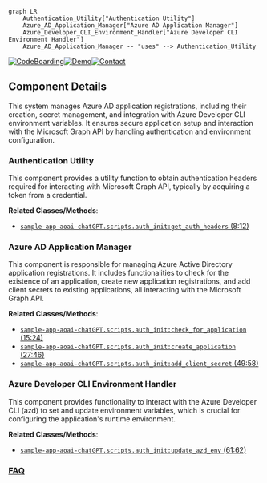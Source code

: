 ```mermaid
graph LR
    Authentication_Utility["Authentication Utility"]
    Azure_AD_Application_Manager["Azure AD Application Manager"]
    Azure_Developer_CLI_Environment_Handler["Azure Developer CLI Environment Handler"]
    Azure_AD_Application_Manager -- "uses" --> Authentication_Utility
```
[![CodeBoarding](https://img.shields.io/badge/Generated%20by-CodeBoarding-9cf?style=flat-square)](https://github.com/CodeBoarding/GeneratedOnBoardings)[![Demo](https://img.shields.io/badge/Try%20our-Demo-blue?style=flat-square)](https://www.codeboarding.org/demo)[![Contact](https://img.shields.io/badge/Contact%20us%20-%20contact@codeboarding.org-lightgrey?style=flat-square)](mailto:contact@codeboarding.org)

## Component Details

This system manages Azure AD application registrations, including their creation, secret management, and integration with Azure Developer CLI environment variables. It ensures secure application setup and interaction with the Microsoft Graph API by handling authentication and environment configuration.

### Authentication Utility
This component provides a utility function to obtain authentication headers required for interacting with Microsoft Graph API, typically by acquiring a token from a credential.


**Related Classes/Methods**:

- <a href="https://github.com/microsoft/sample-app-aoai-chatGPT/blob/master/scripts/auth_init.py#L8-L12" target="_blank" rel="noopener noreferrer">`sample-app-aoai-chatGPT.scripts.auth_init:get_auth_headers` (8:12)</a>


### Azure AD Application Manager
This component is responsible for managing Azure Active Directory application registrations. It includes functionalities to check for the existence of an application, create new application registrations, and add client secrets to existing applications, all interacting with the Microsoft Graph API.


**Related Classes/Methods**:

- <a href="https://github.com/microsoft/sample-app-aoai-chatGPT/blob/master/scripts/auth_init.py#L15-L24" target="_blank" rel="noopener noreferrer">`sample-app-aoai-chatGPT.scripts.auth_init:check_for_application` (15:24)</a>
- <a href="https://github.com/microsoft/sample-app-aoai-chatGPT/blob/master/scripts/auth_init.py#L27-L46" target="_blank" rel="noopener noreferrer">`sample-app-aoai-chatGPT.scripts.auth_init:create_application` (27:46)</a>
- <a href="https://github.com/microsoft/sample-app-aoai-chatGPT/blob/master/scripts/auth_init.py#L49-L58" target="_blank" rel="noopener noreferrer">`sample-app-aoai-chatGPT.scripts.auth_init:add_client_secret` (49:58)</a>


### Azure Developer CLI Environment Handler
This component provides functionality to interact with the Azure Developer CLI (azd) to set and update environment variables, which is crucial for configuring the application's runtime environment.


**Related Classes/Methods**:

- <a href="https://github.com/microsoft/sample-app-aoai-chatGPT/blob/master/scripts/auth_init.py#L61-L62" target="_blank" rel="noopener noreferrer">`sample-app-aoai-chatGPT.scripts.auth_init:update_azd_env` (61:62)</a>




### [FAQ](https://github.com/CodeBoarding/GeneratedOnBoardings/tree/main?tab=readme-ov-file#faq)